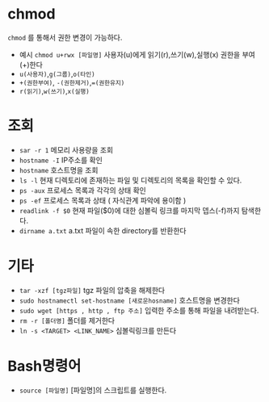 # chmod
`chmod` 를 통해서 권한 변경이 가능하다.
- 예시 `chmod u+rwx [파일명]` 사용자(u)에게 읽기(r),쓰기(w),실행(x) 권한을 부여(+)한다
- `u(사용자)`,`g(그룹)`,`o(타인)`
- `+(권한부여)`, `-(권한제거)`,`=(권한유지)`
- `r(읽기)`,`w(쓰기)`,`x(실행)`

# 조회
- `sar -r 1` 메모리 사용량을 조회
- `hostname -I` IP주소를 확인
- `hostname` 호스트명을 조회
- `ls -l` 현재 디렉토리에 존재하는 파일 및 디렉토리의 목록을 확인할 수 있다.
- `ps -aux` 프로세스 목록과 각각의 상태 확인
- `ps -ef` 프로세스 목록과 상태 ( 자식관계 파악에 용이함 )
- `readlink -f $0` 현재 파일($0)에 대한 심볼릭 링크를 마지막 뎁스(-f)까지 탐색한다.
- `dirname a.txt` a.txt 파일이 속한 directory를 반환한다

# 기타
- `tar -xzf [tgz파일]` tgz 파일의 압축을 해제한다
- `sudo hostnamectl set-hostname [새로운hosname]` 호스트명을 변경한다
- `sudo wget [https , http , ftp 주소]` 입력한 주소를 통해 파일을 내려받는다.
- `rm -r [폴더명]` 폴더를 제거한다
- `ln -s <TARGET> <LINK_NAME>` 심볼릭링크를 만든다

# Bash명령어
- `source [파일명]` [파일명]의 스크립트를 실행한다.
